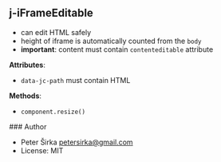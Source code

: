 ## j-iFrameEditable

- can edit HTML safely
- height of iframe is automatically counted from the `body`
- __important__: content must contain `contenteditable` attribute

__Attributes__:
- `data-jc-path` must contain HTML

__Methods__:
- `component.resize()`

### Author

- Peter Širka <petersirka@gmail.com>
- License: MIT